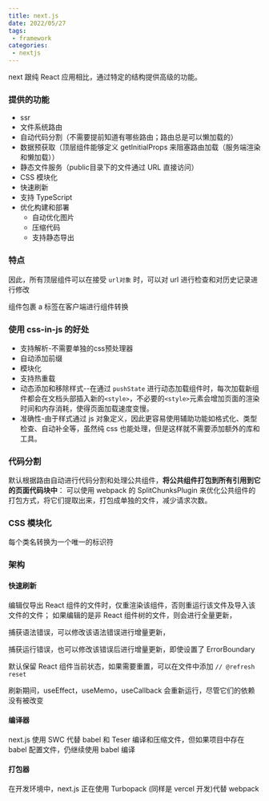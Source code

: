 ```yaml
---
title: next.js
date: 2022/05/27
tags:
 - framework
categories:
 - nextjs
---
```


next 跟纯 React 应用相比，通过特定的结构提供高级的功能。

### 提供的功能
- ssr
- 文件系统路由
- 自动代码分割（不需要提前知道有哪些路由；路由总是可以懒加载的）
- 数据预获取（顶层组件能够定义 getInitialProps 来阻塞路由加载（服务端渲染和懒加载））
- 静态文件服务（public目录下的文件通过 URL 直接访问）
- CSS 模块化
- 快速刷新
- 支持 TypeScript
- 优化构建和部署
    - 自动优化图片
    - 压缩代码
    - 支持静态导出

### 特点

因此，所有顶层组件可以在接受 `url对象` 时，可以对 url 进行检查和对历史记录进行修改

<link /> 组件包裹 a 标签在客户端进行组件转换

### 使用 css-in-js 的好处
- 支持解析-不需要单独的css预处理器
- 自动添加前缀
- 模块化
- 支持热重载
- 动态添加和移除样式--在通过 `pushState` 进行动态加载组件时，每次加载新组件都会在文档头部插入新的`<style>`，不必要的`<style>`元素会增加页面的渲染时间和内存消耗，使得页面加载速度变慢。
- 准确性-由于样式通过 js 对象定义，因此更容易使用辅助功能如格式化、类型检查、自动补全等，虽然纯 css 也能处理，但是这样就不需要添加额外的库和工具。


### 代码分割
默认根据路由自动进行代码分割和处理公共组件，**将公共组件打包到所有引用到它的页面代码块中**： 可以使用 webpack 的 SplitChunksPlugin 来优化公共组件的打包方式，将它们提取出来，打包成单独的文件，减少请求次数。

### CSS 模块化
每个类名转换为一个唯一的标识符

### 架构

#### 快速刷新
编辑仅导出 React 组件的文件时，仅重渲染该组件，否则重运行该文件及导入该文件的文件； 如果编辑的是非 React 组件树的文件，则会进行全量更新，

捕获语法错误，可以修改该语法错误进行增量更新，

捕获运行错误，也可以修改该错误后进行增量更新，即使设置了 ErrorBoundary

默认保留 React 组件当前状态，如果需要重置，可以在文件中添加 `// @refresh reset`

刷新期间，useEffect，useMemo，useCallback 会重新运行，尽管它们的依赖没有被改变

#### 编译器
next.js 使用 SWC 代替 babel 和 Teser 编译和压缩文件，但如果项目中存在 babel 配置文件，仍继续使用 babel 编译

#### 打包器
在开发环境中，next.js 正在使用 Turbopack (同样是 vercel 开发)代替 webpack